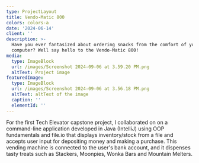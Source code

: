 ```yaml
---
type: ProjectLayout
title: Vendo-Matic 800
colors: colors-a
date: '2024-06-14'
client: ''
description: >-
  Have you ever fantasized about ordering snacks from the comfort of your
  computer? Well say hello to the Vendo-Matic 800!
media:
  type: ImageBlock
  url: /images/Screenshot 2024-09-06 at 3.59.20 PM.png
  altText: Project image
featuredImage:
  type: ImageBlock
  url: /images/Screenshot 2024-09-06 at 3.56.18 PM.png
  altText: altText of the image
  caption: ''
  elementId: ''
---
```

For the first Tech Elevator capstone project, I collaborated on on a command-line application developed in Java (IntelliJ) using OOP fundamentals and file.io that displays inventory/stock from a file and accepts user input for depositing money and making a purchase. This vending machine is connected to the user's bank account, and it dispenses tasty treats such as Stackers, Moonpies, Wonka Bars and Mountain Melters. 









>

